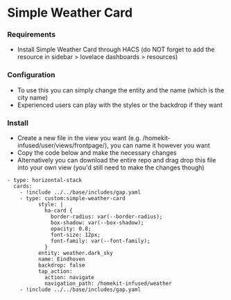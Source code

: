 # Simple Weather Card

### Requirements
- Install Simple Weather Card through HACS (do NOT forget to add the resource in sidebar > lovelace dashboards > resources)

### Configuration
- To use this you can simply change the entity and the name (which is the city name)
- Experienced users can play with the styles or the backdrop if they want

### Install
- Create a new file in the view you want (e.g. /homekit-infused/user/views/frontpage/), you can name it however you want
- Copy the code below and make the necessary changes
- Alternatively you can download the entire repo and drag drop this file into your own view (you'd still need to make the changes though)


```
- type: horizontal-stack
  cards:
    - !include ../../base/includes/gap.yaml
    - type: custom:simple-weather-card                    
          style: |
            ha-card {
              border-radius: var(--border-radius);
              box-shadow: var(--box-shadow);
              opacity: 0.8;
              font-size: 12px;
              font-family: var(--font-family);
            }                      
          entity: weather.dark_sky
          name: Eindhoven
          backdrop: false
          tap_action:
            action: navigate
            navigation_path: /homekit-infused/weather
    - !include ../../base/includes/gap.yaml
```


